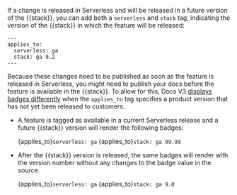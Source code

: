 If a change is released in Serverless and will be released in a future version of the {{stack}}, you can add both a `serverless` and `stack` tag, indicating the version of the {{stack}} in which the feature will be released:

```
---
applies_to:
  serverless: ga
  stack: ga 9.2
---
```

Because these changes need to be published as soon as the feature is released in Serverless, you might need to publish your docs before the feature is available in the {{stack}}. To allow for this, Docs V3 [displays badges differently](/contribute/cumulative-docs.md#how-do-these-tags-behave-in-the-output) when the `applies_to` tag specifies a product version that has not yet been released to customers.

* A feature is tagged as available in a current Serverless release and a future {{stack}} version will render the following badges: 

    {applies_to}`serverless: ga`
    {applies_to}`stack: ga 99.99`

* After the {{stack}} version is released, the same badges will render with the version number without any changes to the badge value in the source. 

    {applies_to}`serverless: ga`
    {applies_to}`stack: ga 9.0`